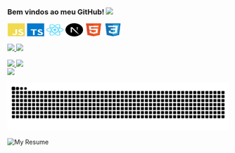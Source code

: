 ### Bem vindos ao meu GitHub! <img src="https://media.giphy.com/media/hvRJCLFzcasrR4ia7z/giphy.gif" width="25px">

<div style="display: inline_block">
  <img align="center" alt="Js" height="30" width="40" src="https://raw.githubusercontent.com/devicons/devicon/master/icons/javascript/javascript-plain.svg">
  <img align="center" alt="Ts" height="30" width="40" src="https://raw.githubusercontent.com/devicons/devicon/master/icons/typescript/typescript-plain.svg">
  <img align="center" alt="React" height="30" width="40" src="https://raw.githubusercontent.com/devicons/devicon/master/icons/react/react-original.svg">
  <img align="center" alt="NextJS" height="30" width="40" src="https://raw.githubusercontent.com/devicons/devicon/master/icons/nextjs/nextjs-original.svg">
  <img align="center" alt="HTML" height="30" width="40" src="https://raw.githubusercontent.com/devicons/devicon/master/icons/html5/html5-original.svg">
  <img align="center" alt="CSS" height="30" width="40" src="https://raw.githubusercontent.com/devicons/devicon/master/icons/css3/css3-original.svg">
</div><br>

<div>
  <a href="https://github.com/jessicaagoulart">
    <img height="160em" src="https://github-readme-stats.vercel.app/api?username=jessicaagoulart&show_icons=true&theme=dracula&include_all_commits=true&count_private=true"/>
    <img height="160em" src="https://github-readme-stats.vercel.app/api/top-langs/?username=jessicaagoulart&layout=compact&langs_count=16&theme=dracula"/>
</div><br>

<div> 
  <a href="https://instagram.com/jessicaagoulart" target="_blank">
    <img src="https://img.shields.io/badge/-Instagram-%23E4405F?style=for-the-badge&logo=instagram&logoColor=white">
  </a>
  <a href="https://www.linkedin.com/in/jessicaagoulart/" target="_blank">
    <img src="https://img.shields.io/badge/-LinkedIn-%230077B5?style=for-the-badge&logo=linkedin&logoColor=white">
  </a>

  <div>
      <a href="https://www.jessicagoulart.com.br/" target="_blank">
    <img src="https://img.shields.io/badge/my_website-visit_me-green">
  </a>
  </div>

  ![Snake animation](https://github.com/jessicaagoulart/jessicaagoulart/blob/output/github-contribution-grid-snake.svg)
</div>

<div>
   <img src="https://i.postimg.cc/tJhRP923/curriculum-en.png" alt="My Resume" style="max-width: 100%; height: auto;" />
</div>


